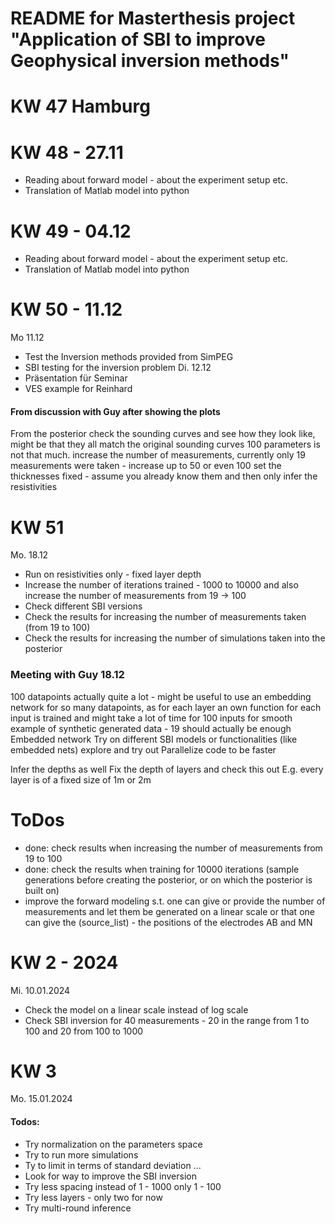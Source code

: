 # README for Masterthesis project "Application of SBI to improve Geophysical inversion methods"

# KW 47 Hamburg

# KW 48 - 27.11
- Reading about forward model - about the experiment setup etc.
- Translation of Matlab model into python

# KW 49 - 04.12
- Reading about forward model - about the experiment setup etc.
- Translation of Matlab model into python

# KW 50 - 11.12
Mo 11.12
- Test the Inversion methods provided from SimPEG
- SBI testing for the inversion problem
Di. 12.12
- Präsentation für Seminar
- VES example for Reinhard

#### From discussion with Guy after showing the plots

From the posterior check the sounding curves and see how they look like, might be that they all match the original sounding curves
100 parameters is not that much.
increase the number of measurements, currently only 19 measurements were taken - increase up to 50 or even 100
set the thicknesses fixed - assume you already know them and then only infer the resistivities



# KW 51
Mo. 18.12
- Run on resistivities only - fixed layer depth
- Increase the number of iterations trained - 1000 to 10000 and also increase the number of measurements from 19 -> 100
- Check different SBI versions 
- Check the results for increasing the number of measurements taken (from 19 to 100)
- Check the results for increasing the number of simulations taken into the posterior

### Meeting with Guy 18.12
100 datapoints actually quite a lot - might be useful to use an embedding network for so many datapoints, as for each layer an own function for each input is trained and might take a lot of time for 100 inputs
for smooth example of synthetic generated data - 19 should actually be enough
Embedded network
Try on different SBI models or functionalities (like embedded nets) explore and try out
Parallelize code to be faster


Infer the depths as well
Fix the depth of layers and check this out 
E.g. every layer is of a fixed size of 1m or 2m



# ToDos
- done: check results when increasing the number of measurements from 19 to 100
- done: check the results when training for 10000 iterations (sample generations before creating the posterior, or on which the posterior is built on)
- improve the forward modeling s.t. one can give or provide the number of measurements and let them be generated on a linear scale or that one can give the (source_list) - the positions of the electrodes AB and MN


# KW 2 - 2024

Mi. 10.01.2024
- Check the model on a linear scale instead of log scale
- Check SBI inversion for 40 measurements - 20 in the range from 1 to 100 and 20 from 100 to 1000

# KW 3

Mo. 15.01.2024

#### Todos: 
- Try normalization on the parameters space 
- Try to run more simulations
- Ty to limit in terms of standard deviation ...
- Look for way to improve the SBI inversion
- Try less spacing instead of 1 - 1000 only 1 - 100
- Try less layers - only two for now
- Try multi-round inference